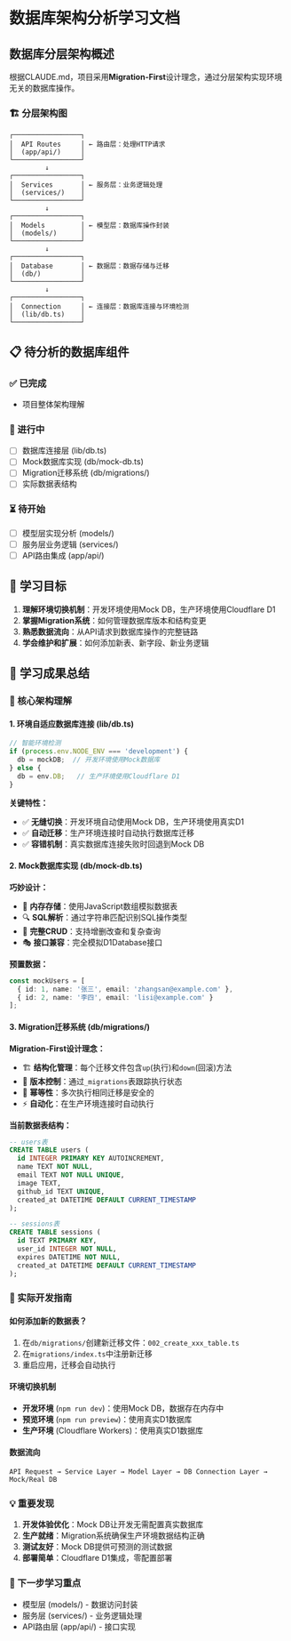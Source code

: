 # 数据库架构分析学习文档

## 数据库分层架构概述

根据CLAUDE.md，项目采用**Migration-First**设计理念，通过分层架构实现环境无关的数据库操作。

### 🏗️ 分层架构图
```
┌─────────────────┐
│  API Routes     │ ← 路由层：处理HTTP请求
│  (app/api/)     │
└─────────────────┘
         ↓
┌─────────────────┐
│  Services       │ ← 服务层：业务逻辑处理
│  (services/)    │
└─────────────────┘
         ↓
┌─────────────────┐
│  Models         │ ← 模型层：数据库操作封装
│  (models/)      │
└─────────────────┘
         ↓
┌─────────────────┐
│  Database       │ ← 数据层：数据存储与迁移
│  (db/)          │
└─────────────────┘
         ↓
┌─────────────────┐
│  Connection     │ ← 连接层：数据库连接与环境检测
│  (lib/db.ts)    │
└─────────────────┘
```

## 📋 待分析的数据库组件

### ✅ 已完成
- 项目整体架构理解

### 🔄 进行中
- [ ] 数据库连接层 (lib/db.ts)
- [ ] Mock数据库实现 (db/mock-db.ts)
- [ ] Migration迁移系统 (db/migrations/)
- [ ] 实际数据表结构

### ⏳ 待开始
- [ ] 模型层实现分析 (models/)
- [ ] 服务层业务逻辑 (services/)
- [ ] API路由集成 (app/api/)

## 🎯 学习目标

1. **理解环境切换机制**：开发环境使用Mock DB，生产环境使用Cloudflare D1
2. **掌握Migration系统**：如何管理数据库版本和结构变更
3. **熟悉数据流向**：从API请求到数据库操作的完整链路
4. **学会维护和扩展**：如何添加新表、新字段、新业务逻辑

## 📝 学习成果总结

### 🎯 核心架构理解

#### 1. 环境自适应数据库连接 (lib/db.ts)
```typescript
// 智能环境检测
if (process.env.NODE_ENV === 'development') {
  db = mockDB;  // 开发环境使用Mock数据库
} else {
  db = env.DB;   // 生产环境使用Cloudflare D1
}
```

**关键特性：**
- ✅ **无缝切换**：开发环境自动使用Mock DB，生产环境使用真实D1
- ✅ **自动迁移**：生产环境连接时自动执行数据库迁移
- ✅ **容错机制**：真实数据库连接失败时回退到Mock DB

#### 2. Mock数据库实现 (db/mock-db.ts)
**巧妙设计：**
- 📁 **内存存储**：使用JavaScript数组模拟数据表
- 🔍 **SQL解析**：通过字符串匹配识别SQL操作类型
- 🔄 **完整CRUD**：支持增删改查和复杂查询
- 🎭 **接口兼容**：完全模拟D1Database接口

**预置数据：**
```typescript
const mockUsers = [
  { id: 1, name: '张三', email: 'zhangsan@example.com' },
  { id: 2, name: '李四', email: 'lisi@example.com' }
];
```

#### 3. Migration迁移系统 (db/migrations/)
**Migration-First设计理念：**
- 🏗️ **结构化管理**：每个迁移文件包含`up`(执行)和`down`(回滚)方法
- 🔢 **版本控制**：通过`_migrations`表跟踪执行状态
- 🔄 **幂等性**：多次执行相同迁移是安全的
- ⚡ **自动化**：在生产环境连接时自动执行

**当前数据表结构：**
```sql
-- users表
CREATE TABLE users (
  id INTEGER PRIMARY KEY AUTOINCREMENT,
  name TEXT NOT NULL,
  email TEXT NOT NULL UNIQUE,
  image TEXT,
  github_id TEXT UNIQUE,
  created_at DATETIME DEFAULT CURRENT_TIMESTAMP
);

-- sessions表
CREATE TABLE sessions (
  id TEXT PRIMARY KEY,
  user_id INTEGER NOT NULL,
  expires DATETIME NOT NULL,
  created_at DATETIME DEFAULT CURRENT_TIMESTAMP
);
```

### 🔧 实际开发指南

#### 如何添加新的数据表？
1. 在`db/migrations/`创建新迁移文件：`002_create_xxx_table.ts`
2. 在`migrations/index.ts`中注册新迁移
3. 重启应用，迁移会自动执行

#### 环境切换机制
- **开发环境** (`npm run dev`)：使用Mock DB，数据存在内存中
- **预览环境** (`npm run preview`)：使用真实D1数据库
- **生产环境** (Cloudflare Workers)：使用真实D1数据库

#### 数据流向
```
API Request → Service Layer → Model Layer → DB Connection Layer → Mock/Real DB
```

### 💡 重要发现

1. **开发体验优化**：Mock DB让开发无需配置真实数据库
2. **生产就绪**：Migration系统确保生产环境数据结构正确
3. **测试友好**：Mock DB提供可预测的测试数据
4. **部署简单**：Cloudflare D1集成，零配置部署

### 🚀 下一步学习重点
- 模型层 (models/) - 数据访问封装
- 服务层 (services/) - 业务逻辑处理
- API路由层 (app/api/) - 接口实现
